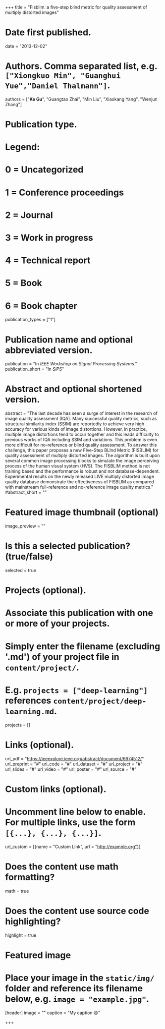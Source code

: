 +++
title = "Fisblim: a five-step blind metric for quality assessment of multiply distorted images"

# Date first published.
date = "2013-12-02"

# Authors. Comma separated list, e.g. `["Xiongkuo Min", "Guanghui Yue","Daniel Thalmann"]`.
authors = ["**Ke Gu**", "Guangtao Zhai", "Min Liu", "Xiaokang Yang", "Wenjun Zhang"]
# Publication type.
# Legend:
# 0 = Uncategorized
# 1 = Conference proceedings
# 2 = Journal
# 3 = Work in progress
# 4 = Technical report
# 5 = Book
# 6 = Book chapter
publication_types = ["1"]

# Publication name and optional abbreviated version.
publication = "In *IEEE Workshop on Signal Processing Systems*."
publication_short = "In *SiPS*"

# Abstract and optional shortened version.
abstract = "The last decade has seen a surge of interest in the research of image quality assessment (IQA). Many successful quality metrics, such as structural similarity index (SSIM) are reportedly to achieve very high accuracy for various kinds of image distortions. However, in practice, multiple image distortions tend to occur together and this leads difficulty to previous works of IQA including SSIM and variations. This problem is even more difficult for no-reference or blind quality assessment. To answer this challenge, this paper proposes a new FIve-Step BLInd Metric (FISBLIM) for quality assessment of multiply distorted images. The algorithm is built upon several common image processing blocks to simulate the image perceiving process of the human visual system (HVS). The FISBLIM method is not training based and the performance is robust and not database-dependent. Experimental results on the newly released LIVE multiply distorted image quality database demonstrate the effectiveness of FISBLIM as compared with mainstream full-reference and no-reference image quality metrics."
#abstract_short = ""

# Featured image thumbnail (optional)
image_preview = ""

# Is this a selected publication? (true/false)
selected = true

# Projects (optional).
#   Associate this publication with one or more of your projects.
#   Simply enter the filename (excluding '.md') of your project file in `content/project/`.
#   E.g. `projects = ["deep-learning"]` references `content/project/deep-learning.md`.
projects = []

# Links (optional).
url_pdf = "https://ieeexplore.ieee.org/abstract/document/6674512/"
url_preprint = "#"
url_code = "#"
url_dataset = "#"
url_project = "#"
url_slides = "#"
url_video = "#"
url_poster = "#"
url_source = "#"

# Custom links (optional).
#   Uncomment line below to enable. For multiple links, use the form `[{...}, {...}, {...}]`.
 url_custom = [{name = "Custom Link", url = "http://example.org"}]

# Does the content use math formatting?
math = true

# Does the content use source code highlighting?
highlight = true

# Featured image
# Place your image in the `static/img/` folder and reference its filename below, e.g. `image = "example.jpg"`.
[header]
image = ""
caption = "My caption 😄"

+++
